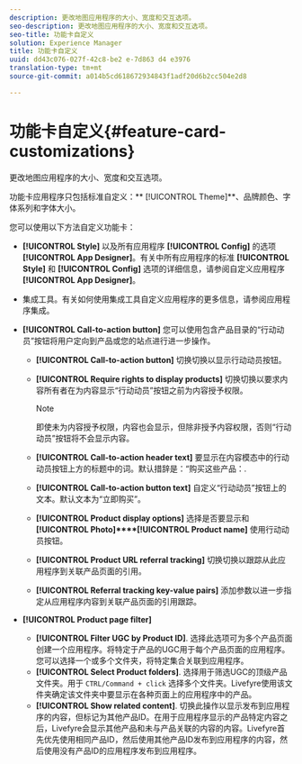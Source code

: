 ```yaml
---
description: 更改地图应用程序的大小、宽度和交互选项。
seo-description: 更改地图应用程序的大小、宽度和交互选项。
seo-title: 功能卡自定义
solution: Experience Manager
title: 功能卡自定义
uuid: dd43c076-027f-42c8-be2 e-7d863 d4 e3976
translation-type: tm+mt
source-git-commit: a014b5cd618672934843f1adf20d6b2cc504e2d8

---
```



# 功能卡自定义{#feature-card-customizations}

更改地图应用程序的大小、宽度和交互选项。

<!-- 
r_feature_card_customization.dita
 -->

功能卡应用程序只包括标准自定义：** [!UICONTROL Theme]**、品牌颜色、字体系列和字体大小。

您可以使用以下方法自定义功能卡：

* **[!UICONTROL Style]** 以及所有应用程序 **[!UICONTROL Config]** 的选项 **[!UICONTROL App Designer]**。有关中所有应用程序的标准 **[!UICONTROL Style]** 和 **[!UICONTROL Config]** 选项的详细信息，请参阅自定义应用程序 **[!UICONTROL App Designer]**。

* 集成工具。有关如何使用集成工具自定义应用程序的更多信息，请参阅应用程序集成。
* **[!UICONTROL Call-to-action button]** 您可以使用包含产品目录的“行动动员”按钮将用户定向到产品或您的站点进行进一步操作。

   * **[!UICONTROL Call-to-action button]** 切换切换以显示行动动员按钮。
   * **[!UICONTROL Require rights to display products]** 切换切换以要求内容所有者在为内容显示“行动动员”按钮之前为内容授予权限。

      >[!NOTE]
      >
      >即使未为内容授予权限，内容也会显示，但除非授予内容权限，否则“行动动员”按钮将不会显示内容。

   * **[!UICONTROL Call-to-action header text]** 要显示在内容模态中的行动动员按钮上方的标题中的词。默认措辞是：“购买这些产品：.
   * **[!UICONTROL Call-to-action button text]** 自定义“行动动员”按钮上的文本。默认文本为“立即购买”。
   * **[!UICONTROL Product display options]** 选择是否要显示和 **[!UICONTROL Photo]****[!UICONTROL Product name]** 使用行动动员按钮。
   * **[!UICONTROL Product URL referral tracking]** 切换切换以跟踪从此应用程序到关联产品页面的引用。
   * **[!UICONTROL Referral tracking key-value pairs]** 添加参数以进一步指定从应用程序内容到关联产品页面的引用跟踪。

* **[!UICONTROL Product page filter]**

   * **[!UICONTROL Filter UGC by Product ID]**. 选择此选项可为多个产品页面创建一个应用程序。将特定于产品的UGC用于每个产品页面的应用程序。您可以选择一个或多个文件夹，将特定集合关联到应用程序。
   * **[!UICONTROL Select Product folders]**. 选择用于筛选UGC的顶级产品文件夹。用于 `CTRL/Command + click` 选择多个文件夹。Livefyre使用该文件夹确定该文件夹中要显示在各种页面上的应用程序中的产品。
   * **[!UICONTROL Show related content]**. 切换此操作以显示发布到应用程序的内容，但标记为其他产品ID。在用于应用程序显示的产品特定内容之后，Livefyre会显示其他产品和未与产品关联的内容的内容。Livefyre首先优先使用相同产品ID，然后使用其他产品ID发布到应用程序的内容，然后使用没有产品ID的应用程序发布到应用程序。

